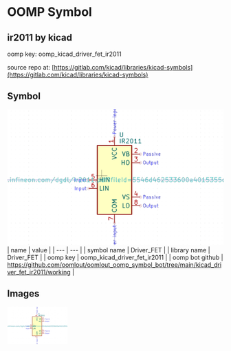 # OOMP Symbol  
## ir2011  by kicad  
  
oomp key: oomp_kicad_driver_fet_ir2011  
  
source repo at: [https://gitlab.com/kicad/libraries/kicad-symbols](https://gitlab.com/kicad/libraries/kicad-symbols)  
## Symbol  
  
[![working.png](working_600.png)](working.png)  
| name | value | 
| --- | --- | 
| symbol name | Driver_FET | 
| library name | Driver_FET | 
| oomp key | oomp_kicad_driver_fet_ir2011 | 
| oomp bot github | https://github.com/oomlout/oomlout_oomp_symbol_bot/tree/main/kicad_driver_fet_ir2011/working | 
## Images  
  
[![working.png](working_140.png)](working.png)  
